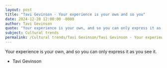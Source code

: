 ```yaml
---
layout: post
title: "Tavi Gevinson - Your experience is your own and so you"
date: 2024-12-28 12:00:00 -0000
author: Tavi Gevinson
quote: "Your experience is your own, and so you can only express it as you see it."
subject: Cultural trends
permalink: /Cultural trends/Tavi Gevinson/Tavi Gevinson - Your experience is your own and so you
---
```


Your experience is your own, and so you can only express it as you see it.

- Tavi Gevinson
